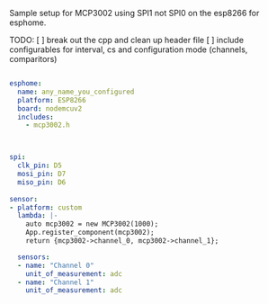 Sample setup for MCP3002 using SPI1 not SPI0 on the esp8266 for esphome.

TODO:
[ ] break out the cpp and clean up header file
[ ] include configurables for interval, cs and configuration mode (channels, comparitors)

```yaml

esphome:
  name: any_name_you_configured
  platform: ESP8266
  board: nodemcuv2
  includes:
    - mcp3002.h



spi:
  clk_pin: D5
  mosi_pin: D7
  miso_pin: D6
  
sensor:
- platform: custom
  lambda: |-
    auto mcp3002 = new MCP3002(1000);
    App.register_component(mcp3002);
    return {mcp3002->channel_0, mcp3002->channel_1};

  sensors:
  - name: "Channel 0"
    unit_of_measurement: adc
  - name: "Channel 1"
    unit_of_measurement: adc


```
